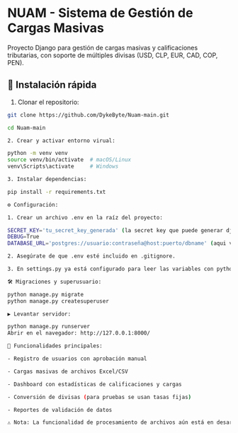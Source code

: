 # NUAM - Sistema de Gestión de Cargas Masivas

Proyecto Django para gestión de cargas masivas y calificaciones tributarias, con soporte de múltiples divisas (USD, CLP, EUR, CAD, COP, PEN).

## 🚀 Instalación rápida

1. Clonar el repositorio:

```bash
git clone https://github.com/DykeByte/Nuam-main.git

cd Nuam-main

2. Crear y activar entorno virual:

python -m venv venv
source venv/bin/activate  # macOS/Linux
venv\Scripts\activate     # Windows

3. Instalar dependencias:

pip install -r requirements.txt

⚙️ Configuración:

1. Crear un archivo .env en la raíz del proyecto:

SECRET_KEY='tu_secret_key_generada' (la secret key que puede generar django)
DEBUG=True
DATABASE_URL='postgres://usuario:contraseña@host:puerto/dbname' (aqui va el link a la DB de railway)

2. Asegúrate de que .env esté incluido en .gitignore.

3. En settings.py ya está configurado para leer las variables con python-decouple y dj-database-url.

🛠️ Migraciones y superusuario:

python manage.py migrate
python manage.py createsuperuser

▶️ Levantar servidor:

python manage.py runserver
Abrir en el navegador: http://127.0.0.1:8000/

📄 Funcionalidades principales:

- Registro de usuarios con aprobación manual

- Cargas masivas de archivos Excel/CSV

- Dashboard con estadísticas de calificaciones y cargas

- Conversión de divisas (para pruebas se usan tasas fijas)

- Reportes de validación de datos

⚠️ Nota: La funcionalidad de procesamiento de archivos aún está en desarrollo.